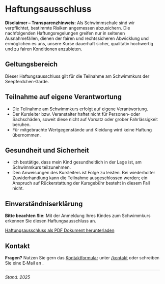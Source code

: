 # Haftungsausschluss

<p class="lead"><strong>Disclaimer – Transparenzhinweis:</strong> Als Schwimmschule sind wir verpflichtet, bestimmte Risiken angemessen abzusichern. Die nachfolgenden Haftungsregelungen greifen nur in seltenen Ausnahmefällen, dienen der fairen und rechtssicheren Abwicklung und ermöglichen es uns, unsere Kurse dauerhaft sicher, qualitativ hochwertig und zu fairen Konditionen anzubieten.</p>

## Geltungsbereich

Dieser Haftungsausschluss gilt für die Teilnahme am Schwimmkurs der Seepferdchen‑Garde.

## Teilnahme auf eigene Verantwortung

- Die Teilnahme am Schwimmkurs erfolgt auf eigene Verantwortung.
- Der Kursleiter bzw. Veranstalter haftet nicht für Personen‑ oder Sachschäden, soweit diese nicht auf Vorsatz oder grober Fahrlässigkeit beruhen.
- Für mitgebrachte Wertgegenstände und Kleidung wird keine Haftung übernommen.

## Gesundheit und Sicherheit

- Ich bestätige, dass mein Kind gesundheitlich in der Lage ist, am Schwimmkurs teilzunehmen.
- Den Anweisungen des Kursleiters ist Folge zu leisten. Bei wiederholter Zuwiderhandlung kann die Teilnahme ausgeschlossen werden; ein Anspruch auf Rückerstattung der Kursgebühr besteht in diesem Fall nicht.

## Einverständniserklärung

<p class="lead"><strong>Bitte beachten Sie:</strong> Mit der Anmeldung Ihres Kindes zum Schwimmkurs erkennen Sie diesen Haftungsausschluss an.</p>

<div class="d-flex mb-3">
  <a href="/docs/haftungsausschluss.pdf" class="btn btn-outline-secondary" target="_blank" rel="noopener" aria-label="Haftungsausschluss als PDF öffnen">Haftungsausschluss als PDF Dokument herunterladen</a>
</div>

## Kontakt

**Fragen?** Nutzen Sie gern das [Kontaktformular](/kontakt) unter [/kontakt](/kontakt) oder schreiben Sie eine E‑Mail an <span class="contact-email tap-target"></span>.

---

_Stand: 2025_
